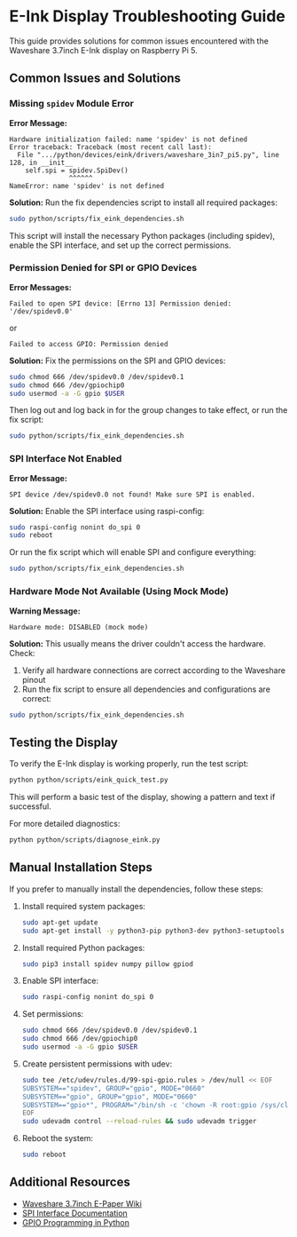 # E-Ink Display Troubleshooting Guide

This guide provides solutions for common issues encountered with the Waveshare 3.7inch E-Ink display on Raspberry Pi 5.

## Common Issues and Solutions

### Missing `spidev` Module Error

**Error Message:**
```
Hardware initialization failed: name 'spidev' is not defined
Error traceback: Traceback (most recent call last):
  File ".../python/devices/eink/drivers/waveshare_3in7_pi5.py", line 128, in __init__
    self.spi = spidev.SpiDev()
               ^^^^^^
NameError: name 'spidev' is not defined
```

**Solution:**
Run the fix dependencies script to install all required packages:
```bash
sudo python/scripts/fix_eink_dependencies.sh
```

This script will install the necessary Python packages (including spidev), enable the SPI interface, and set up the correct permissions.

### Permission Denied for SPI or GPIO Devices

**Error Messages:**
```
Failed to open SPI device: [Errno 13] Permission denied: '/dev/spidev0.0'
```
or
```
Failed to access GPIO: Permission denied
```

**Solution:**
Fix the permissions on the SPI and GPIO devices:

```bash
sudo chmod 666 /dev/spidev0.0 /dev/spidev0.1
sudo chmod 666 /dev/gpiochip0
sudo usermod -a -G gpio $USER
```

Then log out and log back in for the group changes to take effect, or run the fix script:

```bash
sudo python/scripts/fix_eink_dependencies.sh
```

### SPI Interface Not Enabled

**Error Message:**
```
SPI device /dev/spidev0.0 not found! Make sure SPI is enabled.
```

**Solution:**
Enable the SPI interface using raspi-config:

```bash
sudo raspi-config nonint do_spi 0
sudo reboot
```

Or run the fix script which will enable SPI and configure everything:

```bash
sudo python/scripts/fix_eink_dependencies.sh
```

### Hardware Mode Not Available (Using Mock Mode)

**Warning Message:**
```
Hardware mode: DISABLED (mock mode)
```

**Solution:**
This usually means the driver couldn't access the hardware. Check:

1. Verify all hardware connections are correct according to the Waveshare pinout
2. Run the fix script to ensure all dependencies and configurations are correct:

```bash
sudo python/scripts/fix_eink_dependencies.sh
```

## Testing the Display

To verify the E-Ink display is working properly, run the test script:

```bash
python python/scripts/eink_quick_test.py
```

This will perform a basic test of the display, showing a pattern and text if successful.

For more detailed diagnostics:

```bash
python python/scripts/diagnose_eink.py
```

## Manual Installation Steps

If you prefer to manually install the dependencies, follow these steps:

1. Install required system packages:
   ```bash
   sudo apt-get update
   sudo apt-get install -y python3-pip python3-dev python3-setuptools python3-wheel python3-gpiod libgpiod-dev i2c-tools spi-tools
   ```

2. Install required Python packages:
   ```bash
   sudo pip3 install spidev numpy pillow gpiod
   ```

3. Enable SPI interface:
   ```bash
   sudo raspi-config nonint do_spi 0
   ```

4. Set permissions:
   ```bash
   sudo chmod 666 /dev/spidev0.0 /dev/spidev0.1
   sudo chmod 666 /dev/gpiochip0
   sudo usermod -a -G gpio $USER
   ```

5. Create persistent permissions with udev:
   ```bash
   sudo tee /etc/udev/rules.d/99-spi-gpio.rules > /dev/null << EOF
   SUBSYSTEM=="spidev", GROUP="gpio", MODE="0660"
   SUBSYSTEM=="gpio", GROUP="gpio", MODE="0660"
   SUBSYSTEM=="gpio*", PROGRAM="/bin/sh -c 'chown -R root:gpio /sys/class/gpio && chmod -R 770 /sys/class/gpio'"
   EOF
   sudo udevadm control --reload-rules && sudo udevadm trigger
   ```

6. Reboot the system:
   ```bash
   sudo reboot
   ```

## Additional Resources

- [Waveshare 3.7inch E-Paper Wiki](https://www.waveshare.com/wiki/3.7inch_e-Paper_HAT)
- [SPI Interface Documentation](https://www.raspberrypi.org/documentation/hardware/raspberrypi/spi/README.md)
- [GPIO Programming in Python](https://gpiozero.readthedocs.io/en/stable/) 